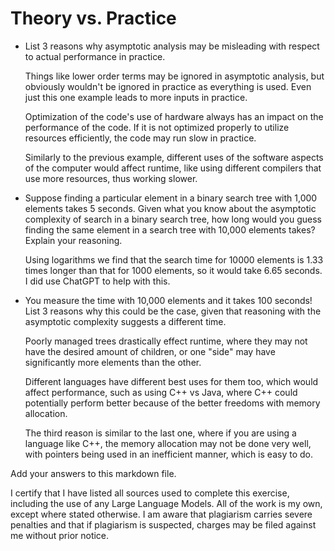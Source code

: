 # Theory vs. Practice

- List 3 reasons why asymptotic analysis may be misleading with respect to
  actual performance in practice.

  Things like lower order terms may be ignored in asymptotic analysis, but obviously wouldn't be ignored in practice as everything is used. Even just this one example leads to more inputs in practice.

  Optimization of the code's use of hardware always has an impact on the performance of the code. If it is not optimized properly to utilize resources efficiently, the code may run slow in practice.

  Similarly to the previous example, different uses of the software aspects of the computer would affect runtime, like using different compilers that use more resources, thus working slower.

- Suppose finding a particular element in a binary search tree with 1,000
  elements takes 5 seconds. Given what you know about the asymptotic complexity
  of search in a binary search tree, how long would you guess finding the same
  element in a search tree with 10,000 elements takes? Explain your reasoning.

  Using logarithms we find that the search time for 10000 elements is 1.33 times longer than that for 1000 elements, so it would take 6.65 seconds. I did use ChatGPT to help with this.

- You measure the time with 10,000 elements and it takes 100 seconds! List 3
  reasons why this could be the case, given that reasoning with the asymptotic
  complexity suggests a different time.

  Poorly managed trees drastically effect runtime, where they may not have the desired amount of children, or one "side" may have significantly more elements than the other.

  Different languages have different best uses for them too, which would affect performance, such as using C++ vs Java, where C++ could potentially perform better because of the better freedoms with memory allocation.

  The third reason is similar to the last one, where if you are using a language like C++, the memory allocation may not be done very well, with pointers being used in an inefficient manner, which is easy to do.

Add your answers to this markdown file.

I certify that I have listed all sources used to complete this exercise, including the use of any Large Language Models. All of the work is my own, except where stated otherwise. I am aware that plagiarism carries severe penalties and that if plagiarism is suspected, charges may be filed against me without prior notice.
